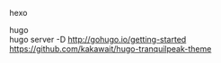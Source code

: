 hexo

hugo  
hugo server -D 
http://gohugo.io/getting-started
https://github.com/kakawait/hugo-tranquilpeak-theme
